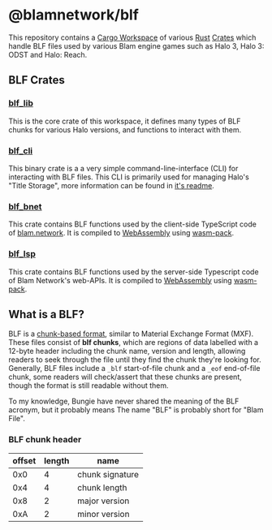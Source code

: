 # @blamnetwork/blf

This repository contains a [Cargo Workspace](https://doc.rust-lang.org/book/ch14-03-cargo-workspaces.html) of various [Rust](https://doc.rust-lang.org/stable/) [Crates](https://doc.rust-lang.org/book/ch07-01-packages-and-crates.html) which handle BLF files used by various Blam engine games such as Halo 3, Halo 3: ODST and Halo: Reach.

## BLF Crates
### [blf_lib](./blf_lib/README.MD)
This is the core crate of this workspace, it defines many types of BLF chunks for various Halo versions, and functions to interact with them. 

### [blf_cli](./blf_cli/README.MD)
This binary crate is a a very simple command-line-interface (CLI) for interacting with BLF files. This CLI is primarily used for managing Halo's "Title Storage", more information can be found in [it's readme](./blf_cli/README.MD).

### [blf_bnet](./blf_bnet/README.MD)
This crate contains BLF functions used by the client-side TypeScript code of [blam.network](https://www.blam.network/). It is compiled to [WebAssembly](https://webassembly.org/) using [wasm-pack](https://github.com/rustwasm/wasm-pack).

### [blf_lsp](./blf_lsp/README.MD)
This crate contains BLF functions used by the server-side Typescript code of Blam Network's web-APIs. It is compiled to [WebAssembly](https://webassembly.org/) using [wasm-pack](https://github.com/rustwasm/wasm-pack).

## What is a BLF?
BLF is a [chunk-based format](https://en.wikipedia.org/wiki/File_format#Chunk-based_formats), similar to Material Exchange Format (MXF). These files consist of **blf chunks**, which are regions of data labelled with a 12-byte header including the chunk name, version and length, allowing readers to seek through the file until they find the chunk they're looking for. 
Generally, BLF files include a `_blf` start-of-file chunk and a `_eof` end-of-file chunk, some readers will check/assert that these chunks are present, though the format is still readable without them.

To my knowledge, Bungie have never shared the meaning of the BLF acronym, but it probably means The name "BLF" is probably short for "Blam File". 

### BLF chunk header
| offset | length | name            |
|--------|--------|-----------------|
| 0x0    | 4      | chunk signature |
| 0x4    | 4      | chunk length    |
| 0x8    | 2      | major version   |
| 0xA    | 2      | minor version   |
